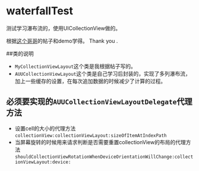 # waterfallTest



测试学习瀑布流的，使用UICollectionView做的。

根据[这个哥哥](http://www.cnblogs.com/xiaofeixiang/p/4430552.html)的帖子和demo学得。
Thank you .

##类的说明
* `MyCollectionViewLayout`这个类是我根据帖子写的。
* `AUUCollectionViewLayout`这个类是自己学习后封装的，实现了多列瀑布流，加上一些缓存的设置，在每次追加数据的时候减少了计算的过程。


## 必须要实现的`AUUCollectionViewLayoutDelegate`代理方法

*  设置cell的大小的代理方法`collectionView:collectionViewLayout:sizeOfItemAtIndexPath`
* 当屏幕旋转的时候用来请求判断是否需要重置collectionView的布局的代理方法`shouldCollectionViewRotationWhenDeviceOrientationWillChange:collectionViewLayout:device:`



